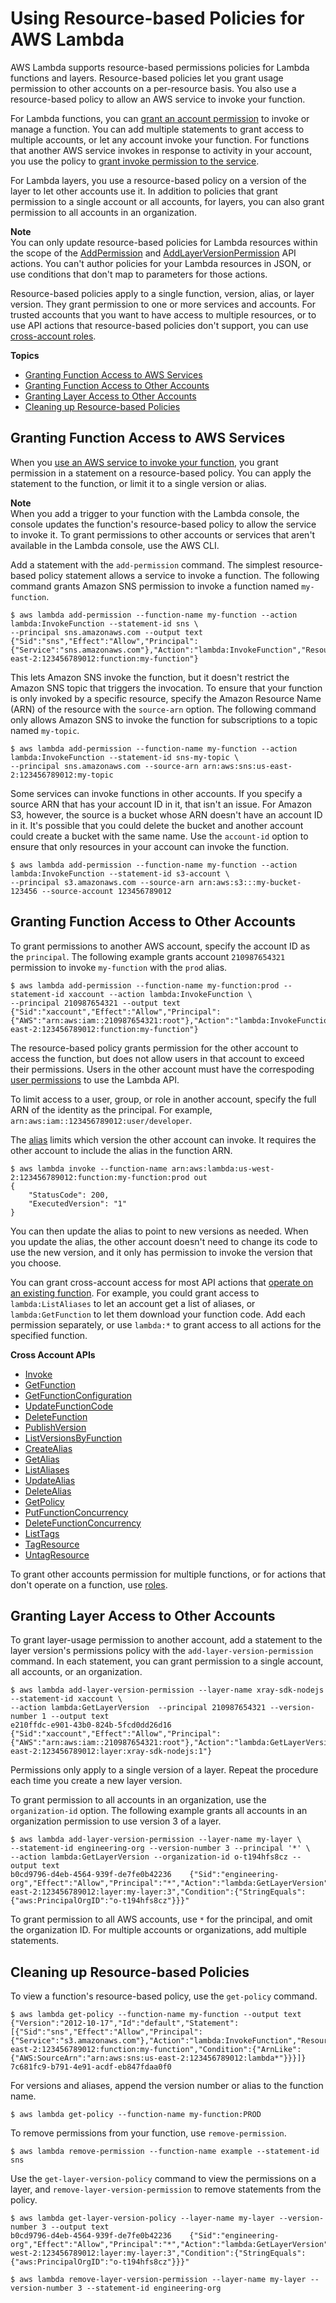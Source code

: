 # Using Resource\-based Policies for AWS Lambda<a name="access-control-resource-based"></a>

AWS Lambda supports resource\-based permissions policies for Lambda functions and layers\. Resource\-based policies let you grant usage permission to other accounts on a per\-resource basis\. You also use a resource\-based policy to allow an AWS service to invoke your function\.

For Lambda functions, you can [grant an account permission](#permissions-resource-xaccountinvoke) to invoke or manage a function\. You can add multiple statements to grant access to multiple accounts, or let any account invoke your function\. For functions that another AWS service invokes in response to activity in your account, you use the policy to [grant invoke permission to the service](#permissions-resource-serviceinvoke)\.

For Lambda layers, you use a resource\-based policy on a version of the layer to let other accounts use it\. In addition to policies that grant permission to a single account or all accounts, for layers, you can also grant permission to all accounts in an organization\.

**Note**  
You can only update resource\-based policies for Lambda resources within the scope of the [AddPermission](API_AddPermission.md) and [AddLayerVersionPermission](API_AddLayerVersionPermission.md) API actions\. You can't author policies for your Lambda resources in JSON, or use conditions that don't map to parameters for those actions\.

Resource\-based policies apply to a single function, version, alias, or layer version\. They grant permission to one or more services and accounts\. For trusted accounts that you want to have access to multiple resources, or to use API actions that resource\-based policies don't support, you can use [cross\-account roles](access-control-identity-based.md)\.

**Topics**
+ [Granting Function Access to AWS Services](#permissions-resource-serviceinvoke)
+ [Granting Function Access to Other Accounts](#permissions-resource-xaccountinvoke)
+ [Granting Layer Access to Other Accounts](#permissions-resource-xaccountlayer)
+ [Cleaning up Resource\-based Policies](#permissions-resource-cleanup)

## Granting Function Access to AWS Services<a name="permissions-resource-serviceinvoke"></a>

When you [use an AWS service to invoke your function](lambda-services.md), you grant permission in a statement on a resource\-based policy\. You can apply the statement to the function, or limit it to a single version or alias\.

**Note**  
When you add a trigger to your function with the Lambda console, the console updates the function's resource\-based policy to allow the service to invoke it\. To grant permissions to other accounts or services that aren't available in the Lambda console, use the AWS CLI\.

Add a statement with the `add-permission` command\. The simplest resource\-based policy statement allows a service to invoke a function\. The following command grants Amazon SNS permission to invoke a function named `my-function`\.

```
$ aws lambda add-permission --function-name my-function --action lambda:InvokeFunction --statement-id sns \
--principal sns.amazonaws.com --output text
{"Sid":"sns","Effect":"Allow","Principal":{"Service":"sns.amazonaws.com"},"Action":"lambda:InvokeFunction","Resource":"arn:aws:lambda:us-east-2:123456789012:function:my-function"}
```

This lets Amazon SNS invoke the function, but it doesn't restrict the Amazon SNS topic that triggers the invocation\. To ensure that your function is only invoked by a specific resource, specify the Amazon Resource Name \(ARN\) of the resource with the `source-arn` option\. The following command only allows Amazon SNS to invoke the function for subscriptions to a topic named `my-topic`\.

```
$ aws lambda add-permission --function-name my-function --action lambda:InvokeFunction --statement-id sns-my-topic \
--principal sns.amazonaws.com --source-arn arn:aws:sns:us-east-2:123456789012:my-topic
```

Some services can invoke functions in other accounts\. If you specify a source ARN that has your account ID in it, that isn't an issue\. For Amazon S3, however, the source is a bucket whose ARN doesn't have an account ID in it\. It's possible that you could delete the bucket and another account could create a bucket with the same name\. Use the `account-id` option to ensure that only resources in your account can invoke the function\.

```
$ aws lambda add-permission --function-name my-function --action lambda:InvokeFunction --statement-id s3-account \
--principal s3.amazonaws.com --source-arn arn:aws:s3:::my-bucket-123456 --source-account 123456789012
```

## Granting Function Access to Other Accounts<a name="permissions-resource-xaccountinvoke"></a>

To grant permissions to another AWS account, specify the account ID as the `principal`\. The following example grants account `210987654321` permission to invoke `my-function` with the `prod` alias\.

```
$ aws lambda add-permission --function-name my-function:prod --statement-id xaccount --action lambda:InvokeFunction \
--principal 210987654321 --output text
{"Sid":"xaccount","Effect":"Allow","Principal":{"AWS":"arn:aws:iam::210987654321:root"},"Action":"lambda:InvokeFunction","Resource":"arn:aws:lambda:us-east-2:123456789012:function:my-function"}
```

The resource\-based policy grants permission for the other account to access the function, but does not allow users in that account to exceed their permissions\. Users in the other account must have the correspoding [user permissions](access-control-identity-based.md) to use the Lambda API\.

To limit access to a user, group, or role in another account, specify the full ARN of the identity as the principal\. For example, `arn:aws:iam::123456789012:user/developer`\.

The [alias](aliases-intro.md) limits which version the other account can invoke\. It requires the other account to include the alias in the function ARN\.

```
$ aws lambda invoke --function-name arn:aws:lambda:us-west-2:123456789012:function:my-function:prod out
{
    "StatusCode": 200,
    "ExecutedVersion": "1"
}
```

You can then update the alias to point to new versions as needed\. When you update the alias, the other account doesn't need to change its code to use the new version, and it only has permission to invoke the version that you choose\.

You can grant cross\-account access for most API actions that [operate on an existing function](lambda-api-permissions-ref.md#permissions-resources-function)\. For example, you could grant access to `lambda:ListAliases` to let an account get a list of aliases, or `lambda:GetFunction` to let them download your function code\. Add each permission separately, or use `lambda:*` to grant access to all actions for the specified function\.

**Cross Account APIs**
+ [Invoke](API_Invoke.md)
+ [GetFunction](API_GetFunction.md)
+ [GetFunctionConfiguration](API_GetFunctionConfiguration.md)
+ [UpdateFunctionCode](API_UpdateFunctionCode.md)
+ [DeleteFunction](API_DeleteFunction.md)
+ [PublishVersion](API_PublishVersion.md)
+ [ListVersionsByFunction](API_ListVersionsByFunction.md)
+ [CreateAlias](API_CreateAlias.md)
+ [GetAlias](API_GetAlias.md)
+ [ListAliases](API_ListAliases.md)
+ [UpdateAlias](API_UpdateAlias.md)
+ [DeleteAlias](API_DeleteAlias.md)
+ [GetPolicy](API_GetPolicy.md)
+ [PutFunctionConcurrency](API_PutFunctionConcurrency.md)
+ [DeleteFunctionConcurrency](API_DeleteFunctionConcurrency.md)
+ [ListTags](API_ListTags.md)
+ [TagResource](API_TagResource.md)
+ [UntagResource](API_UntagResource.md)

To grant other accounts permission for multiple functions, or for actions that don't operate on a function, use [roles](access-control-identity-based.md)\.

## Granting Layer Access to Other Accounts<a name="permissions-resource-xaccountlayer"></a>

To grant layer\-usage permission to another account, add a statement to the layer version's permissions policy with the `add-layer-version-permission` command\. In each statement, you can grant permission to a single account, all accounts, or an organization\.

```
$ aws lambda add-layer-version-permission --layer-name xray-sdk-nodejs --statement-id xaccount \
--action lambda:GetLayerVersion  --principal 210987654321 --version-number 1 --output text
e210ffdc-e901-43b0-824b-5fcd0dd26d16    {"Sid":"xaccount","Effect":"Allow","Principal":{"AWS":"arn:aws:iam::210987654321:root"},"Action":"lambda:GetLayerVersion","Resource":"arn:aws:lambda:us-east-2:123456789012:layer:xray-sdk-nodejs:1"}
```

Permissions only apply to a single version of a layer\. Repeat the procedure each time you create a new layer version\.

To grant permission to all accounts in an organization, use the `organization-id` option\. The following example grants all accounts in an organization permission to use version 3 of a layer\.

```
$ aws lambda add-layer-version-permission --layer-name my-layer \
--statement-id engineering-org --version-number 3 --principal '*' \
--action lambda:GetLayerVersion --organization-id o-t194hfs8cz --output text 
b0cd9796-d4eb-4564-939f-de7fe0b42236    {"Sid":"engineering-org","Effect":"Allow","Principal":"*","Action":"lambda:GetLayerVersion","Resource":"arn:aws:lambda:us-east-2:123456789012:layer:my-layer:3","Condition":{"StringEquals":{"aws:PrincipalOrgID":"o-t194hfs8cz"}}}"
```

To grant permission to all AWS accounts, use `*` for the principal, and omit the organization ID\. For multiple accounts or organizations, add multiple statements\.

## Cleaning up Resource\-based Policies<a name="permissions-resource-cleanup"></a>

To view a function's resource\-based policy, use the `get-policy` command\.

```
$ aws lambda get-policy --function-name my-function --output text
{"Version":"2012-10-17","Id":"default","Statement":[{"Sid":"sns","Effect":"Allow","Principal":{"Service":"s3.amazonaws.com"},"Action":"lambda:InvokeFunction","Resource":"arn:aws:lambda:us-east-2:123456789012:function:my-function","Condition":{"ArnLike":{"AWS:SourceArn":"arn:aws:sns:us-east-2:123456789012:lambda*"}}}]}      7c681fc9-b791-4e91-acdf-eb847fdaa0f0
```

For versions and aliases, append the version number or alias to the function name\.

```
$ aws lambda get-policy --function-name my-function:PROD
```

To remove permissions from your function, use `remove-permission`\.

```
$ aws lambda remove-permission --function-name example --statement-id sns
```

Use the `get-layer-version-policy` command to view the permissions on a layer, and `remove-layer-version-permission` to remove statements from the policy\.

```
$ aws lambda get-layer-version-policy --layer-name my-layer --version-number 3 --output text
b0cd9796-d4eb-4564-939f-de7fe0b42236    {"Sid":"engineering-org","Effect":"Allow","Principal":"*","Action":"lambda:GetLayerVersion","Resource":"arn:aws:lambda:us-west-2:123456789012:layer:my-layer:3","Condition":{"StringEquals":{"aws:PrincipalOrgID":"o-t194hfs8cz"}}}"

$ aws lambda remove-layer-version-permission --layer-name my-layer --version-number 3 --statement-id engineering-org
```